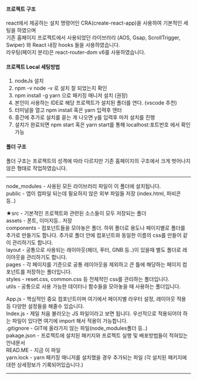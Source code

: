 #### 프로젝트 구조
react에서 제공하는 설치 명령어인 CRA(create-react-app)을 사용하여 기본적인 세팅을 하였으며   
기존 홈페이지 프로젝트에서 사용되었던 라이브러리 (AOS, Gsap, ScrollTrigger, Swiper) 와 React 내장 hooks 들을 사용하였습니다.   
라우팅(페이지 분리)은 react-router-dom v6를 사용하였습니다.

#### 프로젝트 Local 세팅방법
1. nodeJs 설치
2. npm -v node -v 로 설치 잘 되었는지 확인
3. npm install -g yarn 으로 패키징 매니저 설치 (권장)
4. 본인이 사용하는 IDE로 해당 프로젝트가 설치된 폴더를 연다. (vscode 추천)
5. 터미널을 열고 npm install 혹은 yarn 입력후 엔터
6. 중간에 추가로 설치를 묻는 게 나오면 y를 입력후 마저 설치를 진행
7. 설치가 완료되면 npm start 혹은 yarn start를 통해 localhost:포트번호 에서 확인 가능

#### 폴더 구조
폴더 구조는 프로젝트의 성격에 따라 다르지만 기존 홈페이지의 구조에서 크게 벗어나지 않은 형태로 작업하였습니다.
   
------------------------------------------------------------------------   

node_modules - 사용된 모든 라이브러리 파일이 이 폴더에 설치됩니다.   
public - 앱이 컴파일 되는데 필요하지 않은 외부 파일들 저장 (index.html, 파비콘 등..)   

★src - 기본적인 프로젝트와 관련된 소스들이 모두 저장되는 폴더   
  assets - 폰트, 이미지등.. 저장   
  components - 컴포넌트들을 모아놓은 폴더. 하위 폴더로 용도나 페이지별로 폴더를 추가로 만들기도 합니다. 추가로 폴더 안에 컴포넌트와 동일한 이름의 css를 만들어 같이 관리하기도 합니다.   
  layout - 공통으로 사용되는 레이아웃(헤더, 푸터, GNB 등..)이 있을때 별도 폴더로 레이아웃을 관리하기도 합니다.   
  pages - 각 페이지를 기준으로 공통 레이아웃을 제외하고 큰 틀에 해당하는 페이지 컴포넌트를 저장하는 폴더입니다.   
  styles - reset.css, common.css 등 전체적인 css를 관리하는 폴더입니다.   
  utils - 공통으로 사용 가능한 데이터나 함수들을 모아놓을 때 사용하는 폴더입니다.   
   
App.js - 핵심적인 중요 컴포넌트이며 여기에서 페이지별 라우터 설정, 레이아웃 적용 등 다양한 설정들을 해줄수 있습니다.   
Index.js - 제일 처음 불러오는 JS 파일이라고 보면 됩니다. 우선적으로 적용되어야 하는 파일이 있다면 여기에 import 해서 적용이 가능합니다.   
.gitignore - GIT에 올라가지 않는 파일(node_modules폴더 등..)   
pakage.json - 프로젝트에 설치된 패키지와 프로젝트 실행 및 배포방법들이 적혀있는 안내문서   
READ.ME - 지금 이 파일   
yarn.lock - yarn 패키징 매니저를 설치했을 경우 추가되는 파일 (각 설치된 패키지에 대한 상세정보가 기록되어있습니다.)   
   
------------------------------------------------------------------------   
